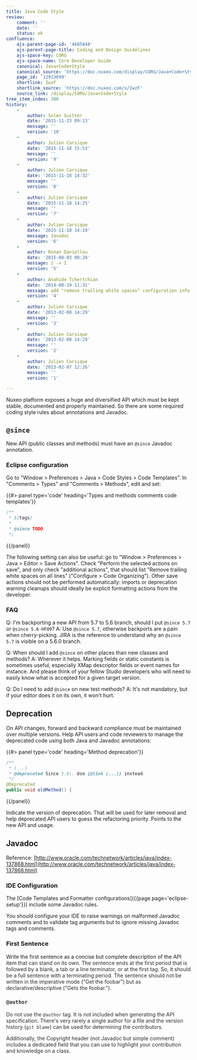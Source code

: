 ```yaml
---
title: Java Code Style
review:
    comment: ''
    date: ''
    status: ok
confluence:
    ajs-parent-page-id: '4685848'
    ajs-parent-page-title: Coding and Design Guidelines
    ajs-space-key: CORG
    ajs-space-name: Core Developer Guide
    canonical: Java+Code+Style
    canonical_source: 'https://doc.nuxeo.com/display/CORG/Java+Code+Style'
    page_id: '12913699'
    shortlink: IwzF
    shortlink_source: 'https://doc.nuxeo.com/x/IwzF'
    source_link: /display/CORG/Java+Code+Style
tree_item_index: 300
history:
    -
        author: Solen Guitter
        date: '2015-11-23 09:13'
        message: ''
        version: '10'
    -
        author: Julien Carsique
        date: '2015-11-18 15:53'
        message: ''
        version: '9'
    -
        author: Julien Carsique
        date: '2015-11-18 14:32'
        message: ''
        version: '8'
    -
        author: Julien Carsique
        date: '2015-11-18 14:25'
        message: ''
        version: '7'
    -
        author: Julien Carsique
        date: '2015-11-18 14:19'
        message: Javadoc
        version: '6'
    -
        author: Ronan Daniellou
        date: '2015-08-03 08:20'
        message: i -> I
        version: '5'
    -
        author: Anahide Tchertchian
        date: '2014-08-19 11:31'
        message: add "remove trailing white spaces" configuration info
        version: '4'
    -
        author: Julien Carsique
        date: '2013-02-08 14:29'
        message: ''
        version: '3'
    -
        author: Julien Carsique
        date: '2013-02-08 14:29'
        message: ''
        version: '2'
    -
        author: Julien Carsique
        date: '2013-02-07 12:26'
        message: ''
        version: '1'

---
```

Nuxeo platform exposes a huge and diversified API which must be kept stable, documented and properly maintained. So there are some required coding style rules about annotations and Javadoc.

## `@since`

New API (public classes and methods) must have an&nbsp;`@since` Javadoc annotation.

### Eclipse configuration

Go to "Window > Preferences > Java > Code Styles > Code Templates".
In "Comments > Types" and "Comments > Methods", edit and set:

{{#> panel type='code' heading='Types and methods comments code templates'}}

```java
/**
 * ${tags}
 *
 * @since TODO
 */
```

{{/panel}}

The following setting can also be useful: go to "Window > Preferences > Java > Editor > Save Actions". Check "Perform the selected actions on save", and only check "additional actions", that should list "Remove trailing white spaces on all lines" ("Configure > Code Organizing"). Other save actions should not be performed automatically: imports or deprecation warning cleanups should ideally be explicit formatting actions from the developer.

### FAQ

Q: I'm backporting a new API from 5.7 to 5.6 branch, should I put&nbsp;`@since 5.7` or `@since 5.6-HF09`?
A: Use `@since 5.7`, otherwise backports are a pain when cherry-picking. JIRA is the reference to understand why an&nbsp;`@since 5.7` is visible on a 5.6.0 branch.

Q: When should I add&nbsp;`@since` on other places than new classes and methods?
A: Wherever it helps. Marking fields or static constants is sometimes useful, especially XMap descriptor fields or event names for instance. And please think of your fellow Studio developers who will need to easily know what is accepted for a given target version.

Q: Do I need to add&nbsp;`@since` on new test methods?
A: It's not mandatory, but if your editor does it on its own, it won't hurt.

## Deprecation

On API changes, forward and backward compliance must be maintained over multiple versions. Help API users and code reviewers to manage the deprecated code using both Java and Javadoc annotations:

{{#> panel type='code' heading='Method deprecation'}}

```java
/**
 * (...)
 * @deprecated Since 5.6\. Use {@link (...)} instead.
 */
@Deprecated
public void oldMethod() {
```

{{/panel}}

Indicate the version of deprecation. That will be used for later removal and help deprecated API users to guess the refactoring priority.
Points to the new API and usage.

## Javadoc

Reference: [http://www.oracle.com/technetwork/articles/java/index-137868.html](http://www.oracle.com/technetwork/articles/java/index-137868.html)

### IDE Configuration

The [Code Templates and Formatter configurations]({{page page='eclipse-setup'}}) include some Javadoc rules.

You should configure your IDE to raise warnings on malformed Javadoc comments and to validate tag arguments but to ignore missing Javadoc tags and comments.

### First Sentence

Write the first sentence as a concise but complete description of the API item <span style="color: rgb(44,45,48);">that can stand on its own</span>.
<span style="color: rgb(44,45,48);">The sentence ends at the first period that is followed by a blank, a tab or a line terminator, or at the first tag</span>. So, it <span style="color: rgb(44,45,48);">should be a full sentence with a terminating period.
The sentence should not be written in the imperative mode ("Get the foobar") but as declarative/descriptive ("Gets the foobar.").</span>

### <span style="color: rgb(44,45,48);">`@author`</span>

<span style="color: rgb(44,45,48);">Do not use the `@author` tag. It is not included when generating the API specification. There's very rarely a single author for a file and the version history (`git blame`) can be used for determining the contributors.</span>

<span style="color: rgb(44,45,48);">Additionally, the Copyright header (not Javadoc but simple comment) includes a dedicated field that you can use to highlight your contribution and knowledge on a class.
</span>
